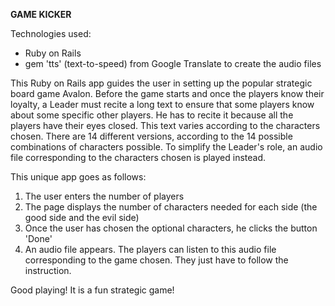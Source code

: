 
 **GAME KICKER**

Technologies used: 
 * Ruby on Rails
 * gem 'tts' (text-to-speed) from Google Translate to create the audio files 

This Ruby on Rails app guides the user in setting up the popular strategic board game Avalon.
Before the game starts and once the players know their loyalty, a Leader must recite a long text to ensure that some players know about some specific other players. He has to recite it because all the players have their eyes closed. This text varies according to the characters chosen. There are 14 different versions, according to the 14 possible combinations of characters possible. To simplify the Leader's role, an audio file corresponding to the characters chosen is played instead. 

This unique app goes as follows:

1. The user enters the number of players
2. The page displays the number of characters needed for each side (the good side and the evil side)
3. Once the user has chosen the optional characters, he clicks  the button 'Done'
4. An audio file appears. The players can listen to this audio file corresponding to the game chosen. They just have to follow the instruction. 

Good playing! It is a fun strategic game!